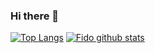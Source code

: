 ### Hi there 👋

<!-- TODO: Need to Add Social Links after Tech Blogs Deployed -->  
[![Top Langs](https://github-readme-stats-peach-eight.vercel.app/api/top-langs/?username=fido93&layout=compact&langs_count=10&exclude_repo=UWMadison_CS537_Sp20_P01b,UWMadison_CS537_Sp20_P02b,UWMadison_CS537_Sp20_P03a,UWMadison_CS537_Sp20_P03b,UWMadison_CS537_Sp20_ExtraCredit/)](https://github.com/anuraghazra/github-readme-stats)
[![Fido github stats](https://github-readme-stats-peach-eight.vercel.app/api?username=fido93&count_private=true)](https://github.com/anuraghazra/github-readme-stats)
